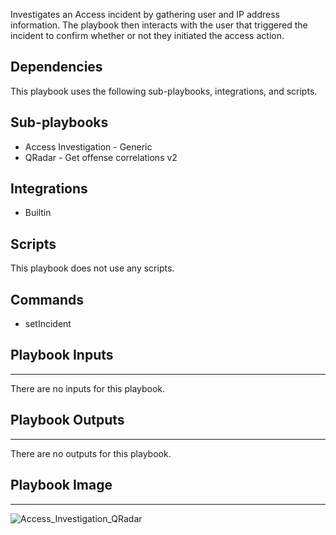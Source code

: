 Investigates an Access incident by gathering user and IP address information.
The playbook then interacts with the user that triggered the incident to confirm whether or not they initiated the access action.

## Dependencies
This playbook uses the following sub-playbooks, integrations, and scripts.

## Sub-playbooks
* Access Investigation - Generic
* QRadar - Get offense correlations v2

## Integrations
* Builtin

## Scripts
This playbook does not use any scripts.

## Commands
* setIncident

## Playbook Inputs
---
There are no inputs for this playbook.

## Playbook Outputs
---
There are no outputs for this playbook.

## Playbook Image
---
![Access_Investigation_QRadar](../../doc_files/Access_Investigation_-_QRadar.png)
